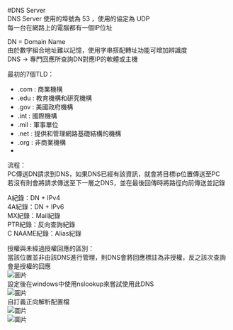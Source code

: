 #DNS Server  
DNS Server 使用的埠號為 53 ，使用的協定為 UDP  
每一台在網路上的電腦都有一個IP位址  

DN = Domain Name  
由於數字組合地址難以記憶，使用字串搭配轉址功能可增加辨識度  
DNS -> 專門回應所查詢DN對應IP的軟體或主機  

最初的7個TLD：  
  * .com : 商業機構  
  * .edu : 教育機構和研究機構  
  * .gov : 美國政府機構  
  * .int : 國際機構  
  * .mil : 軍事單位  
  * .net : 提供和管理網路基礎結構的機構  
  * .org : 非商業機構  
  * 
  流程：    
  PC傳送DN請求到DNS，如果DNS已經有該資訊，就會將目標ip位置傳送至PC  
  若沒有則會將請求傳送至下一層之DNS，並在最後回傳時將路徑向前傳送並記錄  

  A紀錄：DN + IPv4  
  4A紀錄：DN + IPv6  
  MX紀錄：Mail紀錄  
  PTR紀錄：反向查詢紀錄  
  C NAAME紀錄：Alias紀錄  
  
  授權與未經過授權回應的區別：    
  當該位置並非由該DNS進行管理，則DNS會將回應標註為非授權，反之該次查詢會是授權的回應  
  ![圖片](https://github.com/Bernie3852/My-note/assets/27776034/5206bbfb-1b15-4e20-92a4-2769788eabda)  
  設定後在windows中使用nslookup來嘗試使用此DNS  
  ![圖片](https://github.com/Bernie3852/My-note/assets/27776034/7609bdce-cc09-4117-a146-09c9445ce7da)  
  自訂義正向解析配置檔  
  ![圖片](https://github.com/Bernie3852/My-note/assets/27776034/b2b406e2-f5ed-4993-970f-dff52df5538b)  
  ![圖片](https://github.com/Bernie3852/My-note/assets/27776034/0c4f538a-a0bf-463a-9277-7ad02b1ca84e)  
